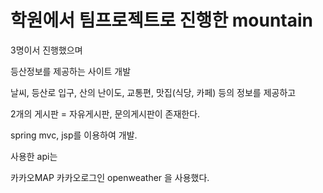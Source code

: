 # 학원에서 팀프로젝트로 진행한 mountain

3명이서 진행했으며

등산정보를 제공하는 사이트 개발

날씨, 등산로 입구, 산의 난이도, 교통편, 맛집(식당, 카페) 등의 정보를 제공하고

2개의 게시판 = 자유게시판, 문의게시판이 존재한다.

spring mvc, jsp를 이용하여 개발.

사용한 api는

카카오MAP 
카카오로그인
openweather
을 사용했다.
